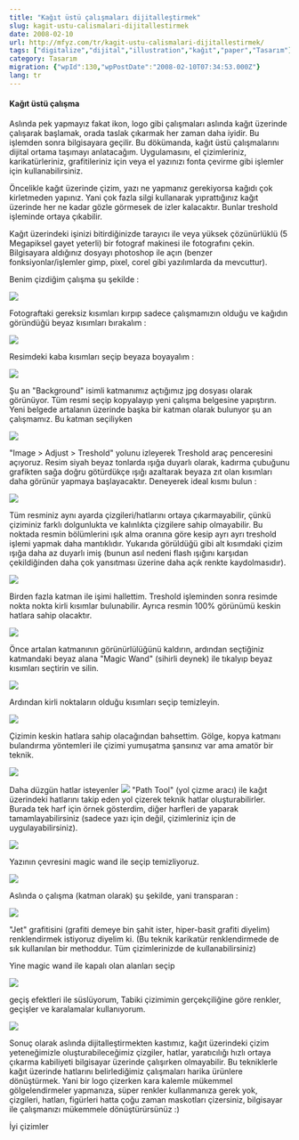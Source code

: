 ```yaml
---
title: "Kağıt üstü çalışmaları dijitalleştirmek"
slug: kagit-ustu-calismalari-dijitallestirmek
date: 2008-02-10
url: http://mfyz.com/tr/kagit-ustu-calismalari-dijitallestirmek/
tags: ["digitalize","dijital","illustration","kağıt","paper","Tasarım"]
category: Tasarım
migration: {"wpId":130,"wpPostDate":"2008-02-10T07:34:53.000Z"}
lang: tr
---
```


#### Kağıt üstü çalışma

Aslında pek yapmayız fakat ikon, logo gibi çalışmaları aslında kağıt üzerinde çalışarak başlamak, orada taslak çıkarmak her zaman daha iyidir. Bu işlemden sonra bilgisayara geçilir. Bu dökümanda, kağıt üstü çalışmalarını dijital ortama taşımayı anlatacağım. Uygulamasını, el çizimleriniz, karikatürleriniz, grafitileriniz için veya el yazınızı fonta çevirme gibi işlemler için kullanabilirsiniz.

Öncelikle kağıt üzerinde çizim, yazı ne yapmanız gerekiyorsa kağıdı çok kirletmeden yapınız. Yani çok fazla silgi kullanarak yıprattığınız kağıt üzerinde her ne kadar gözle görmesek de izler kalacaktır. Bunlar treshold işleminde ortaya çıkabilir.

Kağıt üzerindeki işinizi bitirdiğinizde tarayıcı ile veya yüksek çözünürlüklü (5 Megapiksel gayet yeterli) bir fotograf makinesi ile fotografını çekin. Bilgisayara aldığınız dosyayı photoshop ile açın (benzer fonksiyonlar/işlemler gimp, pixel, corel gibi yazılımlarda da mevcuttur).

Benim çizdiğim çalışma şu şekilde :

![](/images/archive/tr/2008/02/1.jpg)

Fotograftaki gereksiz kısımları kırpıp sadece çalışmamızın olduğu ve kağıdın göründüğü beyaz kısımları bırakalım :

![](/images/archive/tr/2008/02/2.jpg)

Resimdeki kaba kısımları seçip beyaza boyayalım :

![](/images/archive/tr/2008/02/3.jpg)

Şu an "Background" isimli katmanımız açtığımız jpg dosyası olarak görünüyor. Tüm resmi seçip kopyalayıp yeni çalışma belgesine yapıştırın. Yeni belgede artalanın üzerinde başka bir katman olarak bulunyor şu an çalışmamız. Bu katman seçiliyken

![](/images/archive/tr/2008/02/4.jpg)

"Image > Adjust > Treshold" yolunu izleyerek Treshold araç penceresini açıyoruz. Resim siyah beyaz tonlarda ışığa duyarlı olarak, kadırma çubuğunu grafikten sağa doğru götürdükçe ışığı azaltarak beyaza zıt olan kısımları daha görünür yapmaya başlayacaktır. Deneyerek ideal kısmı bulun :

![](/images/archive/tr/2008/02/5.jpg)

Tüm resminiz aynı ayarda çizgileri/hatlarını ortaya çıkarmayabilir, çünkü çiziminiz farklı dolgunlukta ve kalınlıkta çizgilere sahip olmayabilir. Bu noktada resmin bölümlerini ışık alma oranına göre kesip ayrı ayrı treshold işlemi yapmak daha mantıklıdır. Yukarıda görüldüğü gibi alt kısımdaki çizim ışığa daha az duyarlı imiş (bunun asıl nedeni flash ışığını karşıdan çekildiğinden daha çok yansıtması üzerine daha açık renkte kaydolmasıdır).

![](/images/archive/tr/2008/02/6.jpg)

Birden fazla katman ile işimi hallettim. Treshold işleminden sonra resimde nokta nokta kirli kısımlar bulunabilir. Ayrıca resmin 100% görünümü keskin hatlara sahip olacaktır.

![](/images/archive/tr/2008/02/7.jpg)

Önce artalan katmanının görünürlülüğünü kaldırın, ardından seçtiğiniz katmandaki beyaz alana "Magic Wand" (sihirli deynek) ile tıkalyıp beyaz kısımları seçtirin ve silin.

![](/images/archive/tr/2008/02/8.jpg)

Ardından kirli noktaların olduğu kısımları seçip temizleyin.

![](/images/archive/tr/2008/02/9.jpg)

Çizimin keskin hatlara sahip olacağından bahsettim. Gölge, kopya katmanı bulandırma yöntemleri ile çizimi yumuşatma şansınız var ama amatör bir teknik.

![](/images/archive/tr/2008/02/10.jpg)

Daha düzgün hatlar isteyenler ![](/images/archive/tr/2008/02/11.jpg) "Path Tool" (yol çizme aracı) ile kağıt üzerindeki hatlarını takip eden yol çizerek teknik hatlar oluşturabilirler. Burada tek harf için örnek gösterdim, diğer harfleri de yaparak tamamlayabilirsiniz (sadece yazı için değil, çizimleriniz için de uygulayabilirsiniz).

![](/images/archive/tr/2008/02/12.jpg)

Yazının çevresini magic wand ile seçip temizliyoruz.

![](/images/archive/tr/2008/02/13.jpg)

Aslında o çalışma (katman olarak) şu şekilde, yani transparan :

![](/images/archive/tr/2008/02/14.jpg)

"Jet" grafitisini (grafiti demeye bin şahit ister, hiper-basit grafiti diyelim) renklendirmek istiyoruz diyelim ki. (Bu teknik karikatür renklendirmede de sık kullanılan bir methoddur. Tüm çizimlerinizde de kullanabilirsiniz)

Yine magic wand ile kapalı olan alanları seçip

![](/images/archive/tr/2008/02/15.jpg)

geçiş efektleri ile süslüyorum, Tabiki çizimimin gerçekçiliğine göre renkler, geçişler ve karalamalar kullanıyorum.

![](/images/archive/tr/2008/02/16.jpg)

Sonuç olarak aslında dijitalleştirmekten kastımız, kağıt üzerindeki çizim yeteneğimizle oluşturabileceğimiz çizgiler, hatlar, yaratıcılığı hızlı ortaya çıkarma kabiliyeti bilgisayar üzerinde çalışırken olmayabilir. Bu tekniklerle kağıt üzerinde hatlarını belirlediğimiz çalışmaları harika ürünlere dönüştürmek. Yani bir logo çizerken kara kalemle mükemmel gölgelendirmeler yapmanıza, süper renkler kullanmanıza gerek yok, çizgileri, hatları, figürleri hatta çoğu zaman maskotları çizersiniz, bilgisayar ile çalışmanızı mükemmele dönüştürürsünüz :)

İyi çizimler